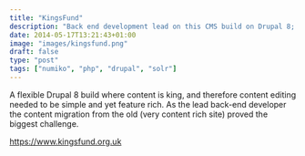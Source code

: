 ```yaml
---
title: "KingsFund"
description: "Back end development lead on this CMS build on Drupal 8; this site build was unusual in that the site has no real menu structure and is instead based entirely on a search divided by content type and powered by Solr."
date: 2014-05-17T13:21:43+01:00
image: "images/kingsfund.png"
draft: false
type: "post"
tags: ["numiko", "php", "drupal", "solr"]
---
```

A flexible Drupal 8 build where content is king, and therefore content editing needed to be simple and yet feature rich. As the lead back-end developer the content migration from the old (very content rich site) proved the biggest challenge.

https://www.kingsfund.org.uk
